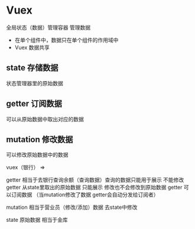 # Vuex

全局状态（数据）管理容器
管理数据

- 在单个组件中，数据只在单个组件的作用域中
- Vuex 数据共享


## state 存储数据

状态管理器里的原始数据

## getter 订阅数据

可以从原始数据中取出对应的数据

## mutation 修改数据

可以修改原始数据中的数据


vuex（银行） => 

getter 相当于去银行查询余额（查询数据）查询的数据只能用于展示 不能修改
getter 从state里取出的原始数据 只能展示 修改也不会修改到原始数据
getter 可以订阅数据 （当mutation修改了数据 getter会自动分发给订阅者）

mutation 相当于营业员（修改/添加）数据 去state中修改

state 原始数据 相当于金库